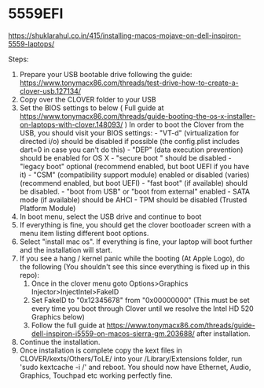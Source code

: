 # 5559EFI

https://shuklarahul.co.in/415/installing-macos-mojave-on-dell-inspiron-5559-laptops/

Steps:
1. Prepare your USB bootable drive following the guide: https://www.tonymacx86.com/threads/test-drive-how-to-create-a-clover-usb.127134/
2. Copy over the CLOVER folder to your USB
3. Set the BIOS settings to below ( Full guide at https://www.tonymacx86.com/threads/guide-booting-the-os-x-installer-on-laptops-with-clover.148093/ )
        In order to boot the Clover from the USB, you should visit your BIOS settings:
        - "VT-d" (virtualization for directed i/o) should be disabled if possible (the config.plist includes dart=0 in case you can't do this)
        - "DEP" (data execution prevention) should be enabled for OS X
        - "secure boot " should be disabled
        - "legacy boot" optional (recommend enabled, but boot UEFI if you have it)
        - "CSM" (compatibility support module) enabled or disabled (varies) (recommend enabled, but boot UEFI)
        - "fast boot" (if available) should be disabled.
        - "boot from USB" or "boot from external" enabled
        - SATA mode (if available) should be AHCI
        - TPM should be disabled (Trusted Platform Module)
4. In boot menu, select the USB drive and continue to boot
5. If everything is fine, you should get the clover bootloader screen with a menu item listing different boot options.
6. Select "install mac os". If everything is fine, your laptop will boot further and the installation will start.
7. If you see a hang / kernel panic while the booting (At Apple Logo), do the following (You shouldn't see this since everything is fixed up in this repo):
    1. Once in the clover menu goto Options>Graphics Injector>InjectIntel>FakeID
    2. Set FakeID to "0x12345678" from "0x00000000" (This must be set every time you boot through Clover until we resolve the Intel HD 520 Graphics below)
    3. Follow the full guide at https://www.tonymacx86.com/threads/guide-dell-inspiron-i5559-on-macos-sierra-gm.203688/ after installation.
8. Continue the installation.
9. Once installation is complete copy the kext files in CLOVER/kexts/Others/ToLE/ into your /Library/Extensions folder, run 'sudo kextcache -i /' and reboot. You should now have 
    Ethernet, Audio, Graphics, Touchpad etc working perfectly fine.
    
